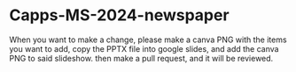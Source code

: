 # Capps-MS-2024-newspaper

When you want to make a change, please make a canva PNG with the items you want to add, copy the PPTX file into google slides, and add the canva PNG to said slideshow. then make a pull request, and it will be reviewed.
